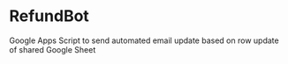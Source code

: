 # RefundBot
Google Apps Script to send automated email update based on row update of shared Google Sheet
